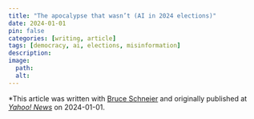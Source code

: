 ```yaml
---
title: "The apocalypse that wasn’t (AI in 2024 elections)"
date: 2024-01-01
pin: false
categories: [writing, article]
tags: [democracy, ai, elections, misinformation]
description:
image:
  path:
  alt:
---
```


*This article was written with [Bruce Schneier](https://www.schneier.com) and originally published at *[Yahoo! News](https://www.yahoo.com/news/apocalypse-wasn-t-ai-everywhere-133736834.html)* on 2024-01-01.
